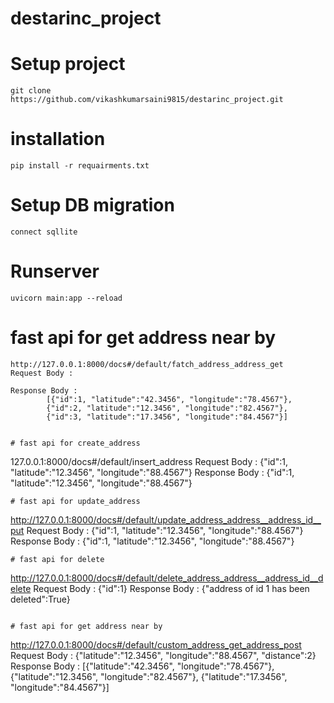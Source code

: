 # destarinc_project

# Setup project
```
git clone https://github.com/vikashkumarsaini9815/destarinc_project.git
```
#  installation
``` 
pip install -r requairments.txt
```
# Setup DB migration
```
connect sqllite
```
# Runserver 
```
uvicorn main:app --reload
```
# fast api for get address near by 
```
http://127.0.0.1:8000/docs#/default/fatch_address_address_get
Request Body :
        
Response Body :
        [{"id":1, "latitude":"42.3456", "longitude":"78.4567"},
        {"id":2, "latitude":"12.3456", "longitude":"82.4567"},
        {"id":3, "latitude":"17.3456", "longitude":"84.4567"}]


# fast api for create_address
```
127.0.0.1:8000/docs#/default/insert_address
Request Body :
  {"id":1, "latitude":"12.3456", "longitude":"88.4567"}
Response Body :
  {"id":1, "latitude":"12.3456", "longitude":"88.4567"}
```
# fast api for update_address
```
http://127.0.0.1:8000/docs#/default/update_address_address__address_id__put
Request Body : 
       {"id":1, "latitude":"12.3456", "longitude":"88.4567"}
Response Body :
       {"id":1, "latitude":"12.3456", "longitude":"88.4567"}
```
# fast api for delete
```
http://127.0.0.1:8000/docs#/default/delete_address_address__address_id__delete
Request Body :
        {"id":1}
Response Body :
        {"address of id 1 has been deleted":True}
```

# fast api for get address near by 
```
http://127.0.0.1:8000/docs#/default/custom_address_get_address_post
Request Body :
        {"latitude":"12.3456", "longitude":"88.4567", "distance":2}
Response Body :
        [{"latitude":"42.3456", "longitude":"78.4567"},
        {"latitude":"12.3456", "longitude":"82.4567"},
        {"latitude":"17.3456", "longitude":"84.4567"}]
        
        
```
